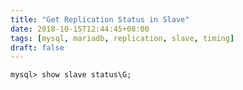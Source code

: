 ```yaml
---
title: "Get Replication Status in Slave"
date: 2018-10-15T12:44:45+08:00
tags: [mysql, mariadb, replication, slave, timing]
draft: false
---
```

```
mysql> show slave status\G;
```
